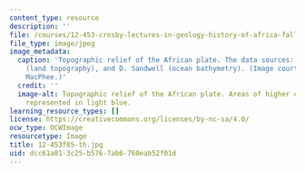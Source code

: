 ```yaml
---
content_type: resource
description: ''
file: /courses/12-453-crosby-lectures-in-geology-history-of-africa-fall-2005/dcc61a013c25b5767ab6760eab52f01d_12-453f05-th.jpg
file_type: image/jpeg
image_metadata:
  caption: 'Topographic relief of the African plate. The data sources: [NASA SRTM](http://www2.jpl.nasa.gov/srtm/)
    (land topography), and D. Sandwell (ocean bathymetry). (Image courtesy of Daniel
    MacPhee.)'
  credit: ''
  image-alt: Topographic relief of the African plate. Areas of higher elevation are
    represented in light blue.
learning_resource_types: []
license: https://creativecommons.org/licenses/by-nc-sa/4.0/
ocw_type: OCWImage
resourcetype: Image
title: 12-453f05-th.jpg
uid: dcc61a01-3c25-b576-7ab6-760eab52f01d
---
```


